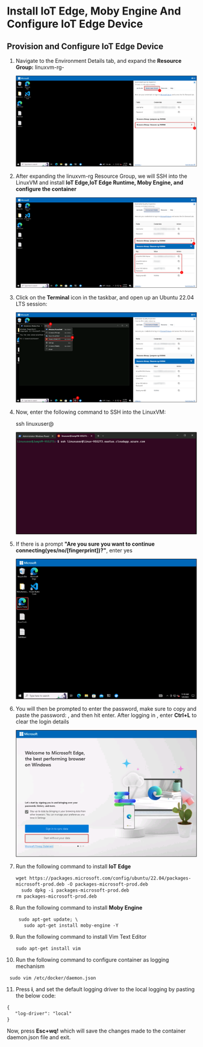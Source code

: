 # Install IoT Edge, Moby Engine And Configure IoT Edge Device

## Provision and Configure IoT Edge Device

1. Navigate to the Environment Details tab, and expand the **Resource Group:** linuxvm-rg-<inject key= "DeploymentID"></inject>

   ![LinuxVM-RG](https://github.com/CloudLabsAI-Azure/Automated-Quality-Inspection/blob/aiot/media/021.png?raw=true)
   
2. After expanding the linuxvm-rg Resource Group, we will SSH into the LinuxVM and install **IoT Edge,IoT Edge Runtime, Moby Engine, and configure the container**

   ![LinuxVM-Details](https://github.com/CloudLabsAI-Azure/Automated-Quality-Inspection/blob/aiot/media/022.png?raw=true)
   
3. Click on the **Terminal** icon in the taskbar, and open up an Ubuntu 22.04 LTS session:

   ![Terminal-Ubuntu](https://github.com/CloudLabsAI-Azure/Automated-Quality-Inspection/blob/aiot/media/023.png?raw=true)
   
4. Now, enter the following command to SSH into the LinuxVM:
   
   ssh linuxuser@<inject key= "LinuxVMDNSName"></inject>
   
   ![SSH-Ubuntu](https://github.com/CloudLabsAI-Azure/Automated-Quality-Inspection/blob/aiot/media/024.png?raw=true)
   
5. If there is a prompt **"Are you sure you want to continue connecting(yes/no/[fingerprint])?"**, enter yes

   ![](https://github.com/CloudLabsAI-Azure/Automated-Quality-Inspection/blob/aiot/media/04.png)
   
6. You will then be prompted to enter the password, make sure to copy and paste the password: <inject key= "LinuxVMAdminPassword"></inject>, and then hit enter. After logging in , enter **Ctrl+L** to clear the login details

   ![](https://github.com/CloudLabsAI-Azure/Automated-Quality-Inspection/blob/aiot/media/05.png)
   
7. Run the following command to install **IoT Edge**

   ```
   wget https://packages.microsoft.com/config/ubuntu/22.04/packages-microsoft-prod.deb -O packages-microsoft-prod.deb
	 sudo dpkg -i packages-microsoft-prod.deb
   rm packages-microsoft-prod.deb
   ```
   
8. Run the following command to install **Moby Engine**

   ```
   	sudo apt-get update; \
      sudo apt-get install moby-engine -Y
   ```
   
9. Run the following command to install Vim Text Editor

   ```
   sudo apt-get install vim
   ```
   
10. Run the following command to configure container as logging mechanism

   ```
   	sudo vim /etc/docker/daemon.json
   ```
   
11. Press **i**, and set the default logging driver to the local logging by pasting the below code:

   ```
   {
      "log-driver": "local"
   }
   ```
   
   Now, press **Esc+wq!** which will save the changes made to the container daemon.json file and exit. 



   
